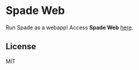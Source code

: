 # Spade Web

Run Spade as a webapp! Access **Spade Web** [here](https://privatesuite.github.io/spade-web/).

## License

MIT
